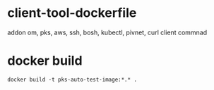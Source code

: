 # client-tool-dockerfile
addon om, pks, aws, ssh, bosh, kubectl, pivnet, curl client commnad

# docker build
`docker build -t pks-auto-test-image:*.* .`


